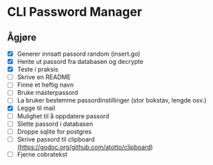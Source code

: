 # CLI Password Manager

## Ågjøre
 - [X] Generer innsatt passord random (insert.go)
 - [X] Hente ut passord fra databasen og decrypte
 - [X] Teste i praksis
 - [ ] Skrive en README 
 - [ ] Finne et heftig navn
 - [ ] Bruke masterpassord
 - [ ] La bruker bestemme passordinstillinger (stor bokstav, lengde osv.)
 - [X] Legge til mail
 - [ ] Mulighet til å oppdatere passord
 - [ ] Slette passord i databasen
 - [ ] Droppe sqlite for postgres
 - [ ] Skrive passord til clipboard (https://godoc.org/github.com/atotto/clipboard) 
 - [ ] Fjerne cobratekst